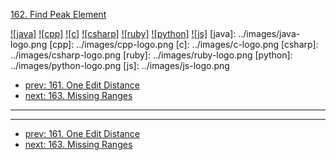 [162. Find Peak Element](https://leetcode.com/problems/find-peak-element/)

[![java]](../java/162-find-peak-element.md)
[![cpp]](../cpp/162-find-peak-element.md)
[![c]](../c/162-find-peak-element.md)
[![csharp]](../csharp/162-find-peak-element.md)
[![ruby]](../ruby/162-find-peak-element.md)
[![python]](../python/162-find-peak-element.md)
[![js]](../js/162-find-peak-element.md)
[java]: ../images/java-logo.png
[cpp]: ../images/cpp-logo.png
[c]: ../images/c-logo.png
[csharp]: ../images/csharp-logo.png
[ruby]: ../images/ruby-logo.png
[python]: ../images/python-logo.png
[js]: ../images/js-logo.png

- [prev: 161. One Edit Distance](161-one-edit-distance.md)
- [next: 163. Missing Ranges](163-missing-ranges.md)

---


---

- [prev: 161. One Edit Distance](161-one-edit-distance.md)
- [next: 163. Missing Ranges](163-missing-ranges.md)
